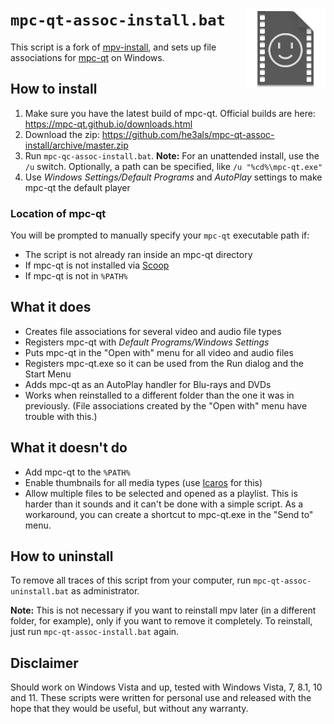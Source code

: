 # `mpc-qt-assoc-install.bat` <img src="https://raw.githubusercontent.com/he3als/mpc-qt-assoc-install/main/mpc-qt-document.png" align="right">

This script is a fork of [mpv-install](https://github.com/rossy/mpv-install), and sets up file associations for [mpc-qt](https://github.com/mpc-qt/mpc-qt) on Windows.

## How to install

1. Make sure you have the latest build of mpc-qt. Official builds are here:
   https://mpc-qt.github.io/downloads.html
2. Download the zip: https://github.com/he3als/mpc-qt-assoc-install/archive/master.zip
3. Run `mpc-qc-assoc-install.bat`. **Note:** For an unattended install, use the `/u` switch. Optionally, a path can be specified, like `/u "%cd%\mpc-qt.exe"`
4. Use *Windows Settings/Default Programs* and *AutoPlay* settings to make mpc-qt the default player

### Location of mpc-qt

You will be prompted to manually specify your `mpc-qt` executable path if:
- The script is not already ran inside an mpc-qt directory
- If mpc-qt is not installed via [Scoop](https://scoop.sh/)
- If mpc-qt is not in `%PATH%`

## What it does

- Creates file associations for several video and audio file types
- Registers mpc-qt with *Default Programs/Windows Settings*
- Puts mpc-qt in the "Open with" menu for all video and audio files
- Registers mpc-qt.exe so it can be used from the Run dialog and the Start Menu
- Adds mpc-qt as an AutoPlay handler for Blu-rays and DVDs
- Works when reinstalled to a different folder than the one it was in
  previously. (File associations created by the "Open with" menu have trouble
  with this.)

## What it doesn't do

- Add mpc-qt to the `%PATH%`
- Enable thumbnails for all media types (use [Icaros](http://www.majorgeeks.com/files/details/icaros.html) for this)
- Allow multiple files to be selected and opened as a playlist. This is harder
  than it sounds and it can't be done with a simple script. As a workaround,
  you can create a shortcut to mpc-qt.exe in the "Send to" menu.

## How to uninstall

To remove all traces of this script from your computer, run
`mpc-qt-assoc-uninstall.bat` as administrator.

**Note:** This is not necessary if you want to reinstall mpv later (in a
different folder, for example), only if you want to remove it completely. To
reinstall, just run `mpc-qt-assoc-install.bat` again.

## Disclaimer

Should work on Windows Vista and up, tested with Windows Vista, 7, 8.1, 10 and 11.
These scripts were written for personal use and released with the hope that
they would be useful, but without any warranty.